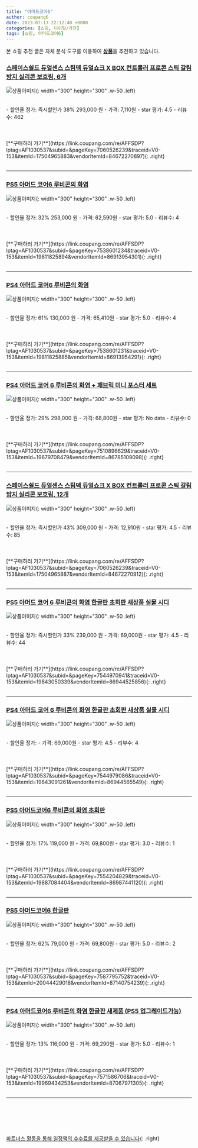 ```yaml
---
title: "아머드코어6"
author: coupang6
date: 2023-07-13 22:12:40 +0800
categories: [쇼핑, 디이털/가전]
tags: [쇼핑, 아머드코어6]
---
```


본 쇼핑 추천 글은 자체 분석 도구를 이용하여 [**상품**](https://link.coupang.com/a/bao1ui)을 추천하고 있습니다.

### [스페이스쉴드 듀얼센스 스팀덱 듀얼쇼크 X BOX 컨트롤러 프로콘 스틱 갈림방지 실리콘 보호링, 6개](https://link.coupang.com/re/AFFSDP?lptag=AF1030537&subid=&pageKey=7060526239&traceid=V0-153&itemId=17504965883&vendorItemId=84672270897)

![상품이미지](https://thumbnail8.coupangcdn.com/thumbnails/remote/230x230ex/image/retail/images/2023/01/12/14/4/05ca1e17-f3bf-4da0-865b-235a52e3dc53.jpg){: width="300" height="300" .w-50 .left}


<br>
- 할인율 정가: 즉시할인가 38%  293,000   원
- 가격: 7,110원
- star 평가: 4.5
- 리뷰수: 462
<br>
<br>
<br>
<br>
[**구매하러 가기**](https://link.coupang.com/re/AFFSDP?lptag=AF1030537&subid=&pageKey=7060526239&traceid=V0-153&itemId=17504965883&vendorItemId=84672270897){: .right}
<br>
<br>

---

### [PS5 아머드 코어6 루비콘의 화염](https://link.coupang.com/re/AFFSDP?lptag=AF1030537&subid=&pageKey=7538601234&traceid=V0-153&itemId=19811825894&vendorItemId=86913954301)

![상품이미지](https://thumbnail6.coupangcdn.com/thumbnails/remote/230x230ex/image/retail/images/2023/08/18/10/4/8fa806d2-0fd0-46af-ba6f-d77b9b9ae7bd.jpg){: width="300" height="300" .w-50 .left}


<br>
- 할인율 정가: 32%  253,000   원
- 가격: 62,590원
- star 평가: 5.0
- 리뷰수: 4
<br>
<br>
<br>
<br>
[**구매하러 가기**](https://link.coupang.com/re/AFFSDP?lptag=AF1030537&subid=&pageKey=7538601234&traceid=V0-153&itemId=19811825894&vendorItemId=86913954301){: .right}
<br>
<br>

---

### [PS4 아머드 코어6 루비콘의 화염](https://link.coupang.com/re/AFFSDP?lptag=AF1030537&subid=&pageKey=7538601231&traceid=V0-153&itemId=19811825885&vendorItemId=86913954291)

![상품이미지](https://thumbnail8.coupangcdn.com/thumbnails/remote/230x230ex/image/retail/images/2023/08/18/10/6/4a51b3b7-4464-4e86-a7c5-f99f7d8b52e1.jpg){: width="300" height="300" .w-50 .left}


<br>
- 할인율 정가: 61%  130,000   원
- 가격: 65,410원
- star 평가: 5.0
- 리뷰수: 4
<br>
<br>
<br>
<br>
[**구매하러 가기**](https://link.coupang.com/re/AFFSDP?lptag=AF1030537&subid=&pageKey=7538601231&traceid=V0-153&itemId=19811825885&vendorItemId=86913954291){: .right}
<br>
<br>

---

### [PS4 아머드 코어 6 루비콘의 화염 + 패브릭 미니 포스터 세트](https://link.coupang.com/re/AFFSDP?lptag=AF1030537&subid=&pageKey=7510896629&traceid=V0-153&itemId=19679708479&vendorItemId=86785109098)

![상품이미지](https://thumbnail7.coupangcdn.com/thumbnails/remote/230x230ex/image/retail/images/2023/08/04/9/1/9c21a419-2d3f-4a64-a45f-55db233155b8.png){: width="300" height="300" .w-50 .left}


<br>
- 할인율 정가: 29%  298,000   원
- 가격: 68,800원
- star 평가: No data
- 리뷰수: 0
<br>
<br>
<br>
<br>
[**구매하러 가기**](https://link.coupang.com/re/AFFSDP?lptag=AF1030537&subid=&pageKey=7510896629&traceid=V0-153&itemId=19679708479&vendorItemId=86785109098){: .right}
<br>
<br>

---

### [스페이스쉴드 듀얼센스 스팀덱 듀얼쇼크 X BOX 컨트롤러 프로콘 스틱 갈림방지 실리콘 보호링, 12개](https://link.coupang.com/re/AFFSDP?lptag=AF1030537&subid=&pageKey=7060526239&traceid=V0-153&itemId=17504965887&vendorItemId=84672270912)

![상품이미지](https://thumbnail6.coupangcdn.com/thumbnails/remote/230x230ex/image/retail/images/2023/01/12/14/5/dc0b8f71-398c-484a-a88b-0e931ea7897c.jpg){: width="300" height="300" .w-50 .left}


<br>
- 할인율 정가: 즉시할인가 43%  309,000   원
- 가격: 12,910원
- star 평가: 4.5
- 리뷰수: 85
<br>
<br>
<br>
<br>
[**구매하러 가기**](https://link.coupang.com/re/AFFSDP?lptag=AF1030537&subid=&pageKey=7060526239&traceid=V0-153&itemId=17504965887&vendorItemId=84672270912){: .right}
<br>
<br>

---

### [PS5 아머드 코어 6 루비콘의 화염 한글판 초회판 새상품 실물 시디](https://link.coupang.com/re/AFFSDP?lptag=AF1030537&subid=&pageKey=7544970941&traceid=V0-153&itemId=19843050339&vendorItemId=86944525856)

![상품이미지](https://thumbnail10.coupangcdn.com/thumbnails/remote/230x230ex/image/vendor_inventory/64aa/238b36926c1935e4b57dca08487a82fc37b21a0d6a2c7051803c360d110a.jpg){: width="300" height="300" .w-50 .left}


<br>
- 할인율 정가: 즉시할인가 33%  239,000   원
- 가격: 69,000원
- star 평가: 4.5
- 리뷰수: 44
<br>
<br>
<br>
<br>
[**구매하러 가기**](https://link.coupang.com/re/AFFSDP?lptag=AF1030537&subid=&pageKey=7544970941&traceid=V0-153&itemId=19843050339&vendorItemId=86944525856){: .right}
<br>
<br>

---

### [PS4 아머드 코어 6 루비콘의 화염 한글판 초회판 새상품 실물 시디](https://link.coupang.com/re/AFFSDP?lptag=AF1030537&subid=&pageKey=7544979086&traceid=V0-153&itemId=19843091261&vendorItemId=86944565549)

![상품이미지](https://thumbnail9.coupangcdn.com/thumbnails/remote/230x230ex/image/vendor_inventory/6830/6bffecb8c61b542ec27755fd1ad59e8932356d9d7239c3201128c1ad4b4b.png){: width="300" height="300" .w-50 .left}


<br>
- 할인율 정가: 
- 가격: 69,000원
- star 평가: 4.5
- 리뷰수: 4
<br>
<br>
<br>
<br>
[**구매하러 가기**](https://link.coupang.com/re/AFFSDP?lptag=AF1030537&subid=&pageKey=7544979086&traceid=V0-153&itemId=19843091261&vendorItemId=86944565549){: .right}
<br>
<br>

---

### [PS5 아머드코어6 루비콘의 화염 초회판](https://link.coupang.com/re/AFFSDP?lptag=AF1030537&subid=&pageKey=7554204829&traceid=V0-153&itemId=19887084404&vendorItemId=86987441120)

![상품이미지](https://thumbnail7.coupangcdn.com/thumbnails/remote/230x230ex/image/vendor_inventory/3d2c/87560ab0ecb776856a4ed8fc1a8f9c0ac2704bd3b7b2b6a5531b7824e2d3.jpg){: width="300" height="300" .w-50 .left}


<br>
- 할인율 정가: 17%  119,000   원
- 가격: 69,800원
- star 평가: 3.0
- 리뷰수: 1
<br>
<br>
<br>
<br>
[**구매하러 가기**](https://link.coupang.com/re/AFFSDP?lptag=AF1030537&subid=&pageKey=7554204829&traceid=V0-153&itemId=19887084404&vendorItemId=86987441120){: .right}
<br>
<br>

---

### [PS5 아머드코어6 한글판](https://link.coupang.com/re/AFFSDP?lptag=AF1030537&subid=&pageKey=7587795752&traceid=V0-153&itemId=20044429018&vendorItemId=87140754239)

![상품이미지](https://thumbnail6.coupangcdn.com/thumbnails/remote/230x230ex/image/vendor_inventory/eeb9/3e682a5afe4b208e584558d5e4434f5af6ad7fa8081d6a9e28b1421da206.jpg){: width="300" height="300" .w-50 .left}


<br>
- 할인율 정가: 62%  79,000   원
- 가격: 69,800원
- star 평가: 5.0
- 리뷰수: 2
<br>
<br>
<br>
<br>
[**구매하러 가기**](https://link.coupang.com/re/AFFSDP?lptag=AF1030537&subid=&pageKey=7587795752&traceid=V0-153&itemId=20044429018&vendorItemId=87140754239){: .right}
<br>
<br>

---

### [PS4 아머드코어6 루비콘의 화염 한글판 새제품 (PS5 업그레이드가능)](https://link.coupang.com/re/AFFSDP?lptag=AF1030537&subid=&pageKey=7571586706&traceid=V0-153&itemId=19969434253&vendorItemId=87067971305)

![상품이미지](https://thumbnail7.coupangcdn.com/thumbnails/remote/230x230ex/image/vendor_inventory/22f1/c5a49d4551430b2d7777b5d8c95c63742007f30036021b3a16b1a32003d7.jpg){: width="300" height="300" .w-50 .left}


<br>
- 할인율 정가: 13%  116,000   원
- 가격: 69,290원
- star 평가: 5.0
- 리뷰수: 1
<br>
<br>
<br>
<br>
[**구매하러 가기**](https://link.coupang.com/re/AFFSDP?lptag=AF1030537&subid=&pageKey=7571586706&traceid=V0-153&itemId=19969434253&vendorItemId=87067971305){: .right}
<br>
<br>

---
<br><br><br><br><br> [파트너스 활동을 통해 일정액의 수수료를 제공받을 수 있습니다](https://link.coupang.com/a/bao1ui){: .right}